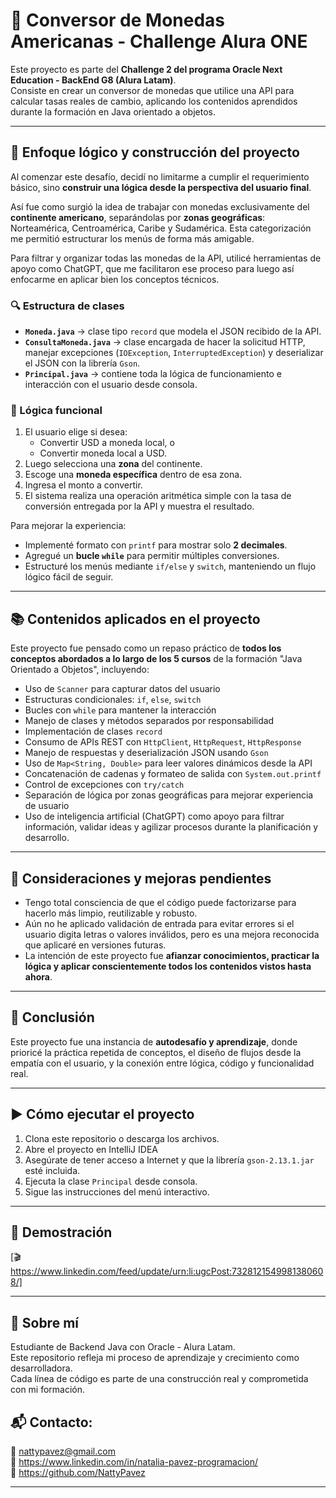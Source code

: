# 💱 Conversor de Monedas Americanas - Challenge Alura ONE

Este proyecto es parte del **Challenge 2 del programa Oracle Next Education - BackEnd G8 (Alura Latam)**.  
Consiste en crear un conversor de monedas que utilice una API para calcular tasas reales de cambio, aplicando los contenidos aprendidos durante la formación en Java orientado a objetos.

---

## 🧠 Enfoque lógico y construcción del proyecto

Al comenzar este desafío, decidí no limitarme a cumplir el requerimiento básico, sino **construir una lógica desde la perspectiva del usuario final**. 

Así fue como surgió la idea de trabajar con monedas exclusivamente del **continente americano**, separándolas por **zonas geográficas**: Norteamérica, Centroamérica, Caribe y Sudamérica. Esta categorización me permitió estructurar los menús de forma más amigable.

Para filtrar y organizar todas las monedas de la API, utilicé herramientas de apoyo como ChatGPT, que me facilitaron ese proceso para luego así enfocarme en aplicar bien los conceptos técnicos.

### 🔍 Estructura de clases

- **`Moneda.java`** → clase tipo `record` que modela el JSON recibido de la API.
- **`ConsultaMoneda.java`** → clase encargada de hacer la solicitud HTTP, manejar excepciones (`IOException`, `InterruptedException`) y deserializar el JSON con la librería `Gson`.
- **`Principal.java`** → contiene toda la lógica de funcionamiento e interacción con el usuario desde consola.

### 🧭 Lógica funcional

1. El usuario elige si desea:
   - Convertir USD a moneda local, o
   - Convertir moneda local a USD.
2. Luego selecciona una **zona** del continente.
3. Escoge una **moneda específica** dentro de esa zona.
4. Ingresa el monto a convertir.
5. El sistema realiza una operación aritmética simple con la tasa de conversión entregada por la API y muestra el resultado.

Para mejorar la experiencia:
- Implementé formato con `printf` para mostrar solo **2 decimales**.
- Agregué un **bucle `while`** para permitir múltiples conversiones.
- Estructuré los menús mediante `if/else` y `switch`, manteniendo un flujo lógico fácil de seguir.

---

## 📚 Contenidos aplicados en el proyecto

Este proyecto fue pensado como un repaso práctico de **todos los conceptos abordados a lo largo de los 5 cursos** de la formación "Java Orientado a Objetos", incluyendo:

- Uso de `Scanner` para capturar datos del usuario
- Estructuras condicionales: `if`, `else`, `switch`
- Bucles con `while` para mantener la interacción
- Manejo de clases y métodos separados por responsabilidad
- Implementación de clases `record` 
- Consumo de APIs REST con `HttpClient`, `HttpRequest`, `HttpResponse`
- Manejo de respuestas y deserialización JSON usando `Gson`
- Uso de `Map<String, Double>` para leer valores dinámicos desde la API
- Concatenación de cadenas y formateo de salida con `System.out.printf`
- Control de excepciones con `try/catch`
- Separación de lógica por zonas geográficas para mejorar experiencia de usuario
- Uso de inteligencia artificial (ChatGPT) como apoyo para filtrar información, validar ideas y agilizar procesos durante la planificación y desarrollo.

---

## 🚧 Consideraciones y mejoras pendientes

- Tengo total consciencia de que el código puede factorizarse para hacerlo más limpio, reutilizable y robusto.
- Aún no he aplicado validación de entrada para evitar errores si el usuario digita letras o valores inválidos, pero es una mejora reconocida que aplicaré en versiones futuras.
- La intención de este proyecto fue **afianzar conocimientos, practicar la lógica y aplicar conscientemente todos los contenidos vistos hasta ahora**.

---

## 🏁 Conclusión

Este proyecto fue una instancia de **autodesafío y aprendizaje**, donde prioricé la práctica repetida de conceptos, el diseño de flujos desde la empatía con el usuario, y la conexión entre lógica, código y funcionalidad real.

---

## ▶️ Cómo ejecutar el proyecto

1. Clona este repositorio o descarga los archivos.
2. Abre el proyecto en IntelliJ IDEA 
3. Asegúrate de tener acceso a Internet y que la librería `gson-2.13.1.jar` esté incluida.
4. Ejecuta la clase `Principal` desde consola.
5. Sigue las instrucciones del menú interactivo.

---

## 🎥 Demostración

[🎬  https://www.linkedin.com/feed/update/urn:li:ugcPost:7328121549981380608/]

---

## 📌 Sobre mí

Estudiante de Backend Java con Oracle - Alura Latam.  
Este repositorio refleja mi proceso de aprendizaje y crecimiento como desarrolladora.  
Cada línea de código es parte de una construcción real y comprometida con mi formación.

## 📬 Contacto:

📧 nattypavez@gmail.com   
💼 https://www.linkedin.com/in/natalia-pavez-programacion/  
🐙 https://github.com/NattyPavez

---
